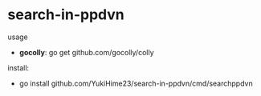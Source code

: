 # search-in-ppdvn

usage
 - **gocolly**: go get github.com/gocolly/colly

install:
 - go install github.com/YukiHime23/search-in-ppdvn/cmd/searchppdvn